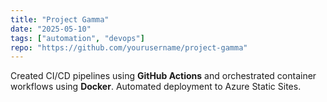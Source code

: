 ```yaml
---
title: "Project Gamma"
date: "2025-05-10"
tags: ["automation", "devops"]
repo: "https://github.com/yourusername/project-gamma"
---
```

Created CI/CD pipelines using **GitHub Actions** and orchestrated container workflows using **Docker**. Automated deployment to Azure Static Sites.

